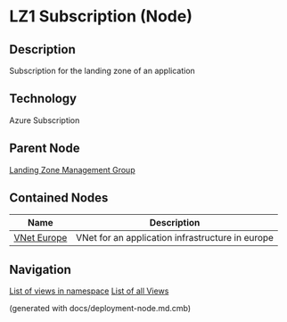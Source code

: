 # LZ1 Subscription (Node)
## Description
Subscription for the landing zone of an application

## Technology
Azure Subscription

## Parent Node
[Landing Zone Management Group](../../../mybank/it-management/azure/landing-zone-management-group.md)
## Contained Nodes
Name | Description 
---|---
[VNet Europe](../../../mybank/it-management/azure/alz1-vnet-europe.md) | VNet for an application infrastructure in europe


## Navigation
[List of views in namespace](./views-in-namespace.md)
[List of all Views](../../../views.md)

(generated with docs/deployment-node.md.cmb)
